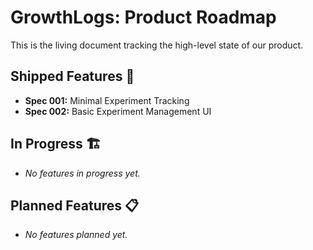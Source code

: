 # GrowthLogs: Product Roadmap

This is the living document tracking the high-level state of our product.

## Shipped Features 🚀
- **Spec 001:** Minimal Experiment Tracking
- **Spec 002:** Basic Experiment Management UI

## In Progress 🏗️
- *No features in progress yet.*

## Planned Features 📋
- *No features planned yet.*